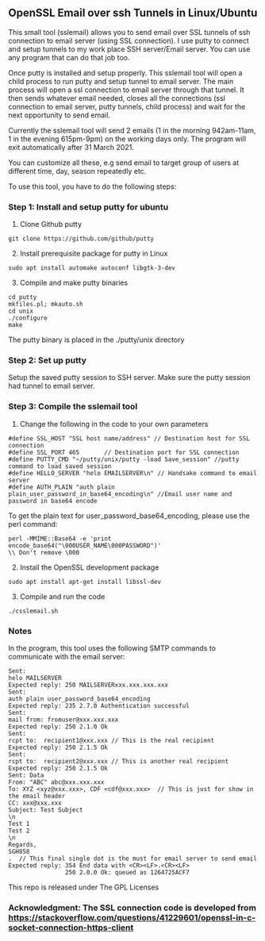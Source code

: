## OpenSSL Email over ssh Tunnels in Linux/Ubuntu
This small tool (sslemail) allows you to send email over SSL tunnels of ssh connection to email server (using SSL connection). I use putty to connect and setup tunnels to my work place SSH server/Email server. You can use any program that can do that job too.

Once putty is installed and setup properly. This sslemail tool will open a child process to run putty and setup tunnel to email server. The main process will open a ssl connection to email server through that tunnel. It then sends whatever email needed, closes all the connections (ssl connection to email server, putty tunnels, child process) and wait for the next opportunity to send email. 

Currently the sslemail tool will send 2 emails (1 in the morning 942am-11am, 1 in the evening 615pm-9pm) on the working days only. The program will exit automatically after 31 March 2021.

You can customize all these, e.g send email to target group of users at different time, day, season repeatedly etc.

To use this tool, you have to do the following steps:
### Step 1: Install and setup putty for ubuntu 
1. Clone Github putty
```
git clone https://github.com/github/putty
```
2. Install prerequisite package for putty in Linux
```
sudo apt install automake autoconf libgtk-3-dev
```
3. Compile and make putty binaries
```
cd putty
mkfiles.pl; mkauto.sh
cd unix
./configure
make
```
The putty binary is placed in the ./putty/unix directory
### Step 2: Set up putty
Setup the saved putty session to SSH server. Make sure the putty session had tunnel to email server.

### Step 3: Compile the sslemail tool
1. Change the following in the code to your own parameters
```
#define SSL_HOST "SSL host name/address" // Destination host for SSL connection
#define SSL_PORT 465       // Destination port for SSL connection
#define PUTTY_CMD "~/putty/unix/putty -load Save_session" //putty command to load saved session
#define HELLO_SERVER "helo EMAILSERVER\n" // Handsake command to email server
#define AUTH_PLAIN "auth plain plain_user_password_in_base64_encoding\n" //Email user name and password in base64 encode
```
To get the plain text for user_password_base64_encoding, please use the perl command:
```
perl -MMIME::Base64 -e 'print encode_base64("\000USER_NAME\000PASSWORD")'
\\ Don't remove \000
```
2. Install the OpenSSL development package
```
sudo apt install apt-get install libssl-dev
```
3. Compile and run the code
```
./csslemail.sh 
```
### Notes
In the program, this tool uses the following SMTP commands to communicate with the email server:
```
Sent: 
helo MAILSERVER
Expected reply: 250 MAILSERVERxxx.xxx.xxx.xxx
Sent: 
auth plain user_password_base64_encoding
Expected reply: 235 2.7.0 Authentication successful
Sent: 
mail from: fromuser@xxx.xxx.xxx
Expected reply: 250 2.1.0 Ok
Sent: 
rcpt to:  recipient1@xxx.xxx // This is the real recipient
Expected reply: 250 2.1.5 Ok
Sent: 
rcpt to:  recipient2@xxx.xxx // This is another real recipient
Expected reply: 250 2.1.5 Ok
Sent: Data
From: "ABC" abc@xxx.xxx.xxx 
To: XYZ <xyz@xxx.xxx>, CDF <cdf@xxx.xxx>  // This is just for show in the email header
CC: xxx@xxx.xxx
Subject: Test Subject
\n
Test 1
Test 2
\n
Regards,
SGH858
.  // This final single dot is the must for email server to send email
Expected reply: 354 End data with <CR><LF>.<CR><LF>
                250 2.0.0 Ok: queued as 1264725ACF7
```
This repo is released under The GPL Licenses

### Acknowledgment: The SSL connection code is developed from https://stackoverflow.com/questions/41229601/openssl-in-c-socket-connection-https-client
